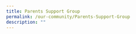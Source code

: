 ```yaml
---
title: Parents Support Group
permalink: /our-community/Parents-Support-Group
description: ""
---
```


